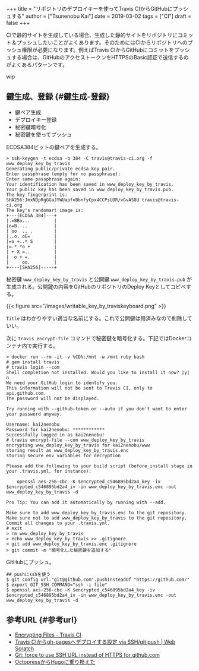 +++
title = "リポジトリのデプロイキーを使ってTravis CIからGitHubにプッシュする"
author = ["Tsunenobu Kai"]
date = 2019-03-02
tags = ["CI"]
draft = false
+++

CIで静的サイトを生成している場合、生成した静的サイトをリポジトリにコミット＆プッシュしたいことがよくあります。そのためにはCIからリポジトリへのプッシュ権限が必要になります。例えばTravis CIからGitHubにコミットをプッシュする場合は、GitHubのアクセストークンをHTTPSのBasic認証で送信するのがよくあるパターンです。

wip

<!--more-->


## 鍵生成、登録 {#鍵生成-登録}

-   鍵ペア生成
-   デプロイキー登録
-   秘密鍵暗号化
-   秘密鍵を使ってプッシュ

ECDSA384ビットの鍵ペアを生成する。

```console
> ssh-keygen -t ecdsa -b 384 -C travis@travis-ci.org -f www_deploy_key_by_travis
Generating public/private ecdsa key pair.
Enter passphrase (empty for no passphrase):
Enter same passphrase again:
Your identification has been saved in www_deploy_key_by_travis.
Your public key has been saved in www_deploy_key_by_travis.pub.
The key fingerprint is:
SHA256:JmxNDpRgGGaJYWUapfvBbnfyCpx4CCPsUOR/vGvAS8U travis@travis-ci.org
The key's randomart image is:
+---[ECDSA 384]---+
|.=BBo...         |
|o=B. ..          |
| oo  .. .        |
|..o. oE=         |
|=o +..* S        |
|=.* *o +         |
| + X =..         |
|  o + =.         |
|     oo.         |
+----[SHA256]-----+
```

秘密鍵 `www_deploy_key_by_travis` と公開鍵 `www_deploy_key_by_travis.pub` が生成される。公開鍵の内容をGitHubのリポジトリのDeploy Keyとしてコピペする。

{{< figure src="/images/writable_key_by_traviskeyboard.png" >}}

`Title` はわかりやすい適当な名前にする。これで公開鍵は用済みなので削除していい。

次に `travis encrypt-file` コマンドで秘密鍵を暗号化する。下記ではDockerコンテナ内で実行する。

```console
> docker run --rm -it -v %CD%:/mnt -w /mnt ruby bash
# gem install travis
# travis login --com
Shell completion not installed. Would you like to install it now? |y| n
We need your GitHub login to identify you.
This information will not be sent to Travis CI, only to api.github.com.
The password will not be displayed.

Try running with --github-token or --auto if you don't want to enter your password anyway.

Username: kai2nenobu
Password for kai2nenobu: ************
Successfully logged in as kai2nenobu!
# travis encrypt-file --com www_deploy_key_by_travis
encrypting www_deploy_key_by_travis for kai2nenobu/www
storing result as www_deploy_key_by_travis.enc
storing secure env variables for decryption

Please add the following to your build script (before_install stage in your .travis.yml, for instance):

    openssl aes-256-cbc -K $encrypted_c546895bd2a4_key -iv $encrypted_c546895bd2a4_iv -in www_deploy_key_by_travis.enc -out www_deploy_key_by_travis -d

Pro Tip: You can add it automatically by running with --add.

Make sure to add www_deploy_key_by_travis.enc to the git repository.
Make sure not to add www_deploy_key_by_travis to the git repository.
Commit all changes to your .travis.yml.
# exit
> rm www_deploy_key_by_travis
> echo www_deploy_key_by_travis >> .gitignore
> git add www_deploy_key_by_travis.enc .gitignore
> git commit -m "暗号化した秘密鍵を追加する"
```

GitHubにプッシュ。

```console
## pushにsshを使う
$ git config url."git@github.com".pushInsteadOf "https://github.com/"
$ export GIT_SSH_COMMAND="ssh -i file"
$ openssl aes-256-cbc -K $encrypted_c546895bd2a4_key -iv $encrypted_c546895bd2a4_iv -in www_deploy_key_by_travis.enc -out www_deploy_key_by_travis -d
```


## 参考URL {#参考url}

-   [Encrypting Files - Travis CI](https://docs.travis-ci.com/user/encrypting-files/)
-   [Travis CIからgh-pagesへデプロイする設定 via SSH/git push | Web Scratch](https://efcl.info/2016/09/27/deploy-from-travis-ci-to-gh-pages/)
-   [Git: force to use SSH URL instead of HTTPS for github.com](https://discuss.bitrise.io/t/git-force-to-use-ssh-url-instead-of-https-for-github-com/4384)
-   [OctopressからHugoに乗り換えた](https://shogo82148.github.io/blog/2018/04/10/migrate-to-hugo/)